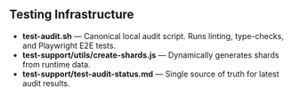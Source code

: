 ## Testing Infrastructure
- **test-audit.sh** — Canonical local audit script. Runs linting, type-checks, and Playwright E2E tests.
- **test-support/utils/create-shards.js** — Dynamically generates shards from runtime data.
- **test-support/test-audit-status.md** — Single source of truth for latest audit results.